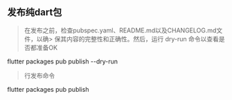 ## 发布纯dart包

> 在发布之前，检查pubspec.yaml、README.md以及CHANGELOG.md文件，以确> 保其内容的完整性和正确性。然后，运行 dry-run 命令以查看是否都准备OK

flutter packages pub publish --dry-run

> 行发布命令

flutter packages pub publish